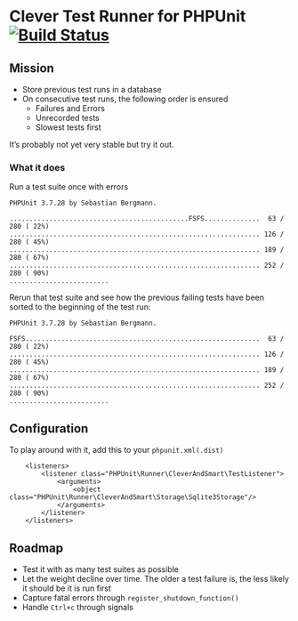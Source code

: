 # Clever Test Runner for PHPUnit [![Build Status](https://secure.travis-ci.org/lstrojny/phpunit-clever-and-smart.png)](http://travis-ci.org/lstrojny/phpunit-clever-and-smart)

## Mission
 - Store previous test runs in a database
 - On consecutive test runs, the following order is ensured
   * Failures and Errors
   * Unrecorded tests
   * Slowest tests first

It’s probably not yet very stable but try it out.

### What it does

Run a test suite once with errors

```
PHPUnit 3.7.28 by Sebastian Bergmann.

.............................................FSFS..............  63 / 280 ( 22%)
............................................................... 126 / 280 ( 45%)
............................................................... 189 / 280 ( 67%)
............................................................... 252 / 280 ( 90%)
.........................
```

Rerun that test suite and see how the previous failing tests have been sorted to the beginning of the test run:


```
PHPUnit 3.7.28 by Sebastian Bergmann.

FSFS...........................................................  63 / 280 ( 22%)
............................................................... 126 / 280 ( 45%)
............................................................... 189 / 280 ( 67%)
............................................................... 252 / 280 ( 90%)
.........................
```

## Configuration
To play around with it, add this to your `phpunit.xml(.dist)`
```
    <listeners>
        <listener class="PHPUnit\Runner\CleverAndSmart\TestListener">
            <arguments>
                <object class="PHPUnit\Runner\CleverAndSmart\Storage\Sqlite3Storage"/>
            </arguments>
        </listener>
    </listeners>
```

## Roadmap

 - Test it with as many test suites as possible
 - Let the weight decline over time. The older a test failure is, the less likely it should be it is run first
 - Capture fatal errors through `register_shutdown_function()`
 - Handle `Ctrl+c` through signals
